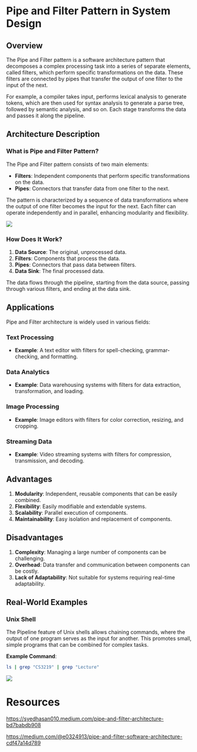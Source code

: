 # Pipe and Filter Pattern in System Design

## Overview

The Pipe and Filter pattern is a software architecture pattern that decomposes a complex processing task into a series of separate elements, called filters, which perform specific transformations on the data. These filters are connected by pipes that transfer the output of one filter to the input of the next.

For example, a compiler takes input, performs lexical analysis to generate tokens, which are then used for syntax analysis to generate a parse tree, followed by semantic analysis, and so on. Each stage transforms the data and passes it along the pipeline.

## Architecture Description

### What is Pipe and Filter Pattern?

The Pipe and Filter pattern consists of two main elements:
- **Filters**: Independent components that perform specific transformations on the data.
- **Pipes**: Connectors that transfer data from one filter to the next.

The pattern is characterized by a sequence of data transformations where the output of one filter becomes the input for the next. Each filter can operate independently and in parallel, enhancing modularity and flexibility.

[![](https://miro.medium.com/v2/resize:fit:640/format:webp/1*C1aXSo3klBPgPZSi8ZFhHw.png)](https://syedhasan010.medium.com/pipe-and-filter-architecture-bd7babdb908)

### How Does It Work?

1. **Data Source**: The original, unprocessed data.
2. **Filters**: Components that process the data.
3. **Pipes**: Connectors that pass data between filters.
4. **Data Sink**: The final processed data.

The data flows through the pipeline, starting from the data source, passing through various filters, and ending at the data sink.

## Applications

Pipe and Filter architecture is widely used in various fields:

### Text Processing
- **Example**: A text editor with filters for spell-checking, grammar-checking, and formatting.

### Data Analytics
- **Example**: Data warehousing systems with filters for data extraction, transformation, and loading.

### Image Processing
- **Example**: Image editors with filters for color correction, resizing, and cropping.

### Streaming Data
- **Example**: Video streaming systems with filters for compression, transmission, and decoding.

## Advantages

1. **Modularity**: Independent, reusable components that can be easily combined.
2. **Flexibility**: Easily modifiable and extendable systems.
3. **Scalability**: Parallel execution of components.
4. **Maintainability**: Easy isolation and replacement of components.

## Disadvantages

1. **Complexity**: Managing a large number of components can be challenging.
2. **Overhead**: Data transfer and communication between components can be costly.
3. **Lack of Adaptability**: Not suitable for systems requiring real-time adaptability.

## Real-World Examples

### Unix Shell
The Pipeline feature of Unix shells allows chaining commands, where the output of one program serves as the input for another. This promotes small, simple programs that can be combined for complex tasks.

**Example Command**:
```sh
ls | grep "CS3219" | grep "Lecture"
```
![](https://miro.medium.com/v2/resize:fit:828/format:webp/1*_uqZy7WheVfbtAUvXErHmw.png)

# Resources
https://syedhasan010.medium.com/pipe-and-filter-architecture-bd7babdb908

https://medium.com/@e0324913/pipe-and-filter-software-architecture-cdf47a14d789